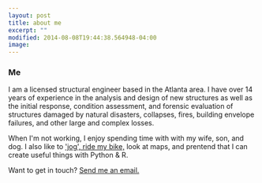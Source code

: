 ```yaml
---
layout: post
title: about me
excerpt: ""
modified: 2014-08-08T19:44:38.564948-04:00
image:
---
```


### Me

I am a licensed structural engineer based in the Atlanta area. I have over 14 years of experience in the analysis and design of new structures as well as the initial response, condition assessment, and forensic evaluation of structures damaged by natural disasters, collapses, fires, building envelope failures, and other large and complex losses.

When I'm not working, I enjoy spending time with with my wife, son, and dog. I also like to ['jog', ride my bike,](https://www.strava.com/athletes/374453) look at maps, and prentend that I can create useful things with Python & R.

Want to get in touch? [Send me an email.](mailto:wgodfrey@gmail.com)
